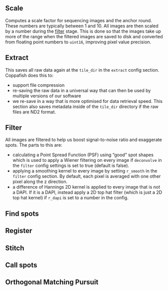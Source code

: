 ## Scale

Computes a scale factor for sequencing images and the anchor round. These numbers are typically between 1 and 10. All 
images are then scaled by a number during the [filter](#filter) stage. This is done so that the images take up more of 
the range when the filtered images are saved to disk and converted from floating point numbers to `uint16`, improving 
pixel value precision.

## Extract

This saves all raw data again at the `tile_dir` in the `extract` config section. Coppafish does this to: 
* support file compression
* re-saving the raw data in a universal way that can then be used by multiple versions of our software 
* we re-save in a way that is more optimised for data retrieval speed. 
This section also saves metadata inside of the `tile_dir` directory if the raw files are ND2 format.

## Filter

All images are filtered to help us boost signal-to-noise ratio and exaggerate spots. The parts to this are:
* calculating a Point Spread Function (PSF) using “good” spot shapes which is used to apply a Wiener filtering on every 
image if `deconvolve` in the `filter` config settings is set to true (default is false).
* applying a smoothing kernel to every image by setting `r_smooth` in the `filter` config section. By default, each 
pixel is averaged with one other pixel along the z direction.
* a difference of Hannings 2D kernel is applied to every image that is not a DAPI. If it is a DAPI, instead apply a 2D 
top hat filter (which is just a 2D top hat kernel) if `r_dapi` is set to a number in the config.

## Find spots

## Register

## Stitch

## Call spots

## Orthogonal Matching Pursuit
